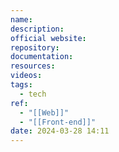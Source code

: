 ```yaml
---
name: 
description: 
official website: 
repository: 
documentation: 
resources: 
videos: 
tags:
  - tech
ref:
  - "[[Web]]"
  - "[[Front-end]]"
date: 2024-03-28 14:11
---
```

